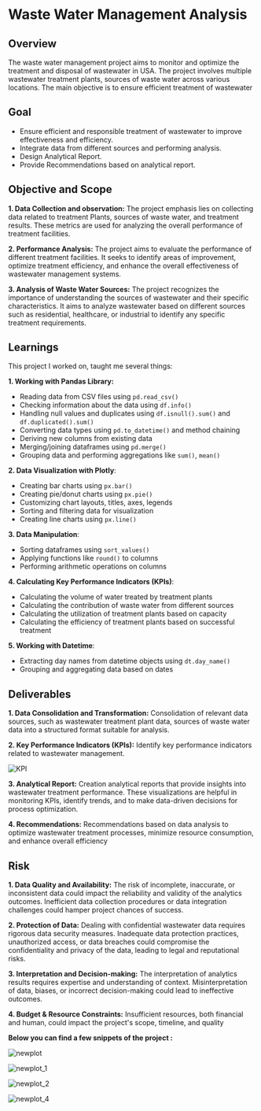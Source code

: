 #  Waste Water Management Analysis

## Overview 

The waste water management project aims to monitor and optimize the treatment and
disposal of wastewater in USA. The project involves multiple wastewater treatment
plants, sources of waste water across various locations. The main objective is to ensure
efficient treatment of wastewater

## Goal

-  Ensure efficient and responsible treatment of wastewater to improve effectiveness and efficiency.
-  Integrate data from different sources and performing analysis.
-  Design Analytical Report.
-  Provide Recommendations based on analytical report.

## Objective and Scope

**1. Data Collection and observation:** The project emphasis lies on collecting data
related to treatment Plants, sources of waste water, and treatment results. These metrics
are used for analyzing the overall performance of treatment facilities.

**2. Performance Analysis:** The project aims to evaluate the performance of different
treatment facilities. It seeks to identify areas of improvement, optimize treatment
efficiency, and enhance the overall effectiveness of wastewater management systems.

**3. Analysis of Waste Water Sources:** The project recognizes the importance of
understanding the sources of wastewater and their specific characteristics. It aims to
analyze wastewater based on different sources such as residential, healthcare, or
industrial to identify any specific treatment requirements.

## Learnings 

This project I worked on, taught me several things:

**1. Working with Pandas Library:**
-    Reading data from CSV files using `pd.read_csv()`
-    Checking information about the data using `df.info()`
-    Handling null values and duplicates using `df.isnull().sum()` and `df.duplicated().sum()`
-    Converting data types using `pd.to_datetime()` and method chaining
-    Deriving new columns from existing data
-    Merging/joining dataframes using `pd.merge()`
-    Grouping data and performing aggregations like `sum()`, `mean()`

**2. Data Visualization with Plotly**:
- Creating bar charts using `px.bar()`
- Creating pie/donut charts using `px.pie()`
- Customizing chart layouts, titles, axes, legends
- Sorting and filtering data for visualization
-  Creating line charts using `px.line()`

**3. Data Manipulation**:
- Sorting dataframes using `sort_values()`
- Applying functions like `round()` to columns
- Performing arithmetic operations on columns

**4. Calculating Key Performance Indicators (KPIs)**:
- Calculating the volume of water treated by treatment plants
- Calculating the contribution of waste water from different sources
- Calculating the utilization of treatment plants based on capacity
- Calculating the efficiency of treatment plants based on successful treatment

**5. Working with Datetime**:
- Extracting day names from datetime objects using `dt.day_name()`
- Grouping and aggregating data based on dates


## Deliverables
**1. Data Consolidation and Transformation:** Consolidation of relevant data sources,
such as wastewater treatment plant data, sources of waste water data into a structured
format suitable for analysis.

**2. Key Performance Indicators (KPIs):** Identify key performance indicators related to wastewater management.

![KPI](https://github.com/sud09/Waste-Water-Management-Analysis/assets/36404812/82e41799-0c19-403a-9574-56bdcdb3b043)

**3. Analytical Report:** Creation analytical reports that provide insights into wastewater treatment performance. These visualizations are helpful in monitoring KPIs, identify trends, and to make data-driven decisions for process optimization.

**4. Recommendations:** Recommendations based on data analysis to optimize
wastewater treatment processes, minimize resource consumption, and enhance overall
efficiency

## Risk
**1. Data Quality and Availability:** The risk of incomplete, inaccurate, or inconsistent
data could impact the reliability and validity of the analytics outcomes. Inefficient data
collection procedures or data integration challenges could hamper project chances of
success.

**2. Protection of Data:** Dealing with confidential wastewater data requires rigorous data security measures. Inadequate data protection practices, unauthorized access, or data breaches could compromise the confidentiality and privacy of the data, leading to legal and reputational risks.

**3. Interpretation and Decision-making:** The interpretation of analytics results requires expertise and understanding of context. Misinterpretation of data, biases, or incorrect decision-making could lead to ineffective outcomes.

**4. Budget & Resource Constraints:** Insufficient resources, both financial and human,
could impact the project's scope, timeline, and quality

**Below you can find a few snippets of the project :**

![newplot](https://github.com/sud09/Waste-Water-Management-Analysis/assets/36404812/74088b2d-dc06-4993-9883-bdd99141f594)

![newplot_1](https://github.com/sud09/Waste-Water-Management-Analysis/assets/36404812/bcfba1e2-e308-4781-82a8-64775ae82f6a)

![newplot_2](https://github.com/sud09/Waste-Water-Management-Analysis/assets/36404812/6221f090-510b-4357-9672-12bb9a4909d7)

![newplot_4](https://github.com/sud09/Waste-Water-Management-Analysis/assets/36404812/9a1e48de-ca0d-47b3-a2f4-336850041b0f)

 



